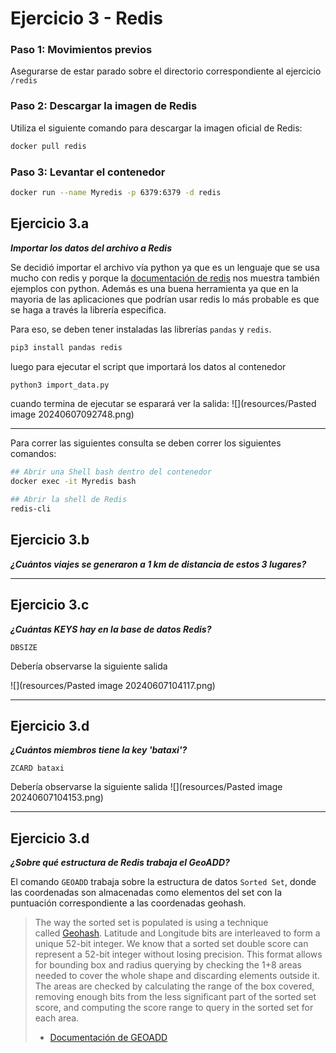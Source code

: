
# Ejercicio 3 - Redis

### Paso 1: Movimientos previos

Asegurarse de estar parado sobre el directorio correspondiente al ejercicio `/redis`

### Paso 2: Descargar la imagen de Redis
Utiliza el siguiente comando para descargar la imagen oficial de Redis:
```bash
docker pull redis
```

### Paso 3: Levantar el contenedor
```bash
docker run --name Myredis -p 6379:6379 -d redis
```

## Ejercicio 3.a
***Importar los datos del archivo a Redis***

Se decidió importar el archivo vía python ya que es un lenguaje que se usa mucho con redis y porque la [documentación de redis](https://redis.io/docs/latest/develop/data-types/geospatial/) nos muestra también ejemplos con python. Además es una buena herramienta ya que en la mayoria de las aplicaciones que podrían usar redis lo más probable es que se haga a través la librería específica.

Para eso, se deben tener instaladas las librerías `pandas` y `redis`.

```sh
pip3 install pandas redis
```

luego para ejecutar el script que importará los datos al contenedor

```sh
python3 import_data.py
```

cuando termina de ejecutar se esparará ver la salida:
![](resources/Pasted image 20240607092748.png)


***

Para correr las siguientes consulta se deben correr los siguientes comandos:

```bash
## Abrir una Shell bash dentro del contenedor
docker exec -it Myredis bash 

## Abrir la shell de Redis
redis-cli 
```

## Ejercicio 3.b
***¿Cuántos viajes se generaron a 1 km de distancia de estos 3 lugares?***



***
## Ejercicio 3.c
***¿Cuántas KEYS hay en la base de datos Redis?***

```
DBSIZE
```

Debería observarse la siguiente salida

![](resources/Pasted image 20240607104117.png)

***
## Ejercicio 3.d
***¿Cuántos miembros tiene la key 'bataxi'?***

```
ZCARD bataxi
```


Debería observarse la siguiente salida
![](resources/Pasted image 20240607104153.png)

***
## Ejercicio 3.d
***¿Sobre qué estructura de Redis trabaja el GeoADD?***

El comando `GEOADD` trabaja sobre la estructura de datos `Sorted Set`, donde las coordenadas son almacenadas como elementos del set con la puntuación correspondiente a las coordenadas geohash.


> The way the sorted set is populated is using a technique called [Geohash](https://en.wikipedia.org/wiki/Geohash). Latitude and Longitude bits are interleaved to form a unique 52-bit integer. We know that a sorted set double score can represent a 52-bit integer without losing precision.
> This format allows for bounding box and radius querying by checking the 1+8 areas needed to cover the whole shape and discarding elements outside it. The areas are checked by calculating the range of the box covered, removing enough bits from the less significant part of the sorted set score, and computing the score range to query in the sorted set for each area.
> 
> - [Documentación de GEOADD](https://redis.io/docs/latest/commands/geoadd/)
